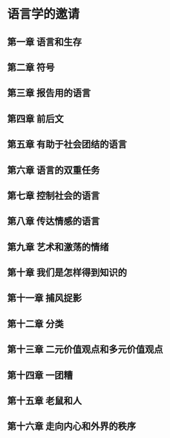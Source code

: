 # 语言学的邀请

## 第一章 语言和生存

## 第二章 符号

## 第三章 报告用的语言

## 第四章 前后文

## 第五章 有助于社会团结的语言

## 第六章 语言的双重任务

## 第七章 控制社会的语言

## 第八章 传达情感的语言

## 第九章 艺术和激荡的情绪

## 第十章 我们是怎样得到知识的

## 第十一章 捕风捉影

## 第十二章 分类

## 第十三章 二元价值观点和多元价值观点

## 第十四章 一团糟

## 第十五章 老鼠和人

## 第十六章 走向内心和外界的秩序
